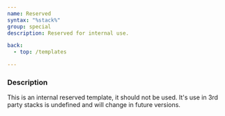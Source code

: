 ```yaml
---
name: Reserved
syntax: "%stack%"
group: special
description: Reserved for internal use.

back:
  - top: /templates

---
```


### Description

This is an internal reserved template, it should not be used. It's use in 3rd party stacks is undefined and will change in future versions.

